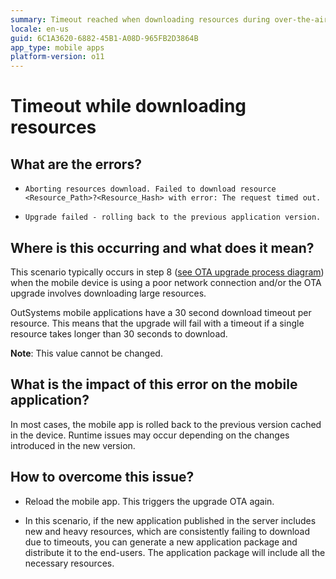 ```yaml
---
summary: Timeout reached when downloading resources during over-the-air upgrade
locale: en-us
guid: 6C1A3620-6882-45B1-A08D-965FB2D3864B
app_type: mobile apps
platform-version: o11
---
```


# Timeout while downloading resources

## What are the errors?

* ``Aborting resources download. Failed to download resource <Resource_Path>?<Resource_Hash> with error: The request timed out.``

* ``Upgrade failed - rolling back to the previous application version.``

## Where is this occurring and what does it mean?

This scenario typically occurs in step 8 ([see OTA upgrade process diagram](https://success.outsystems.com/documentation/11/delivering_mobile_apps/mobile_app_update_scenarios/over_the_air_upgrades/#ota-upgrade-process-diagram)) when the mobile device is using a poor network connection and/or the OTA upgrade involves downloading large resources. 

OutSystems mobile applications have a 30 second download timeout per resource. This means that the upgrade will fail with a timeout if a single resource takes longer than 30 seconds to download. 

**Note**: This value cannot be changed.

## What is the impact of this error on the mobile application?

In most cases, the mobile app is rolled back to the previous version cached in the device. Runtime issues may occur depending on the changes introduced in the new version.

## How to overcome this issue?

* Reload the mobile app. This triggers the upgrade OTA again.

* In this scenario, if the new application published in the server includes new and heavy resources, which are consistently failing to download due to timeouts, you can generate a new application package and distribute it to the end-users. The application package will include all the necessary resources.

